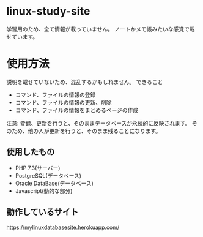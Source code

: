 # linux-study-site
学習用のため、全て情報が載っていません。
ノートかメモ帳みたいな感覚で載せています。

# 使用方法
説明を載せていないため、混乱するかもしれません。
できること
- コマンド、ファイルの情報の登録
- コマンド、ファイルの情報の更新、削除
- コマンド、ファイルの情報をまとめるページの作成

注意:
登録、更新を行うと、そのままデータベースが永続的に反映されます。
そのため、他の人が更新を行うと、そのまま残ることになります。


## 使用したもの
- PHP 7.3(サーバー)
- PostgreSQL(データベース)
- Oracle DataBase(データベース)
- Javascript(動的な部分)

## 動作しているサイト
https://mylinuxdatabasesite.herokuapp.com/
